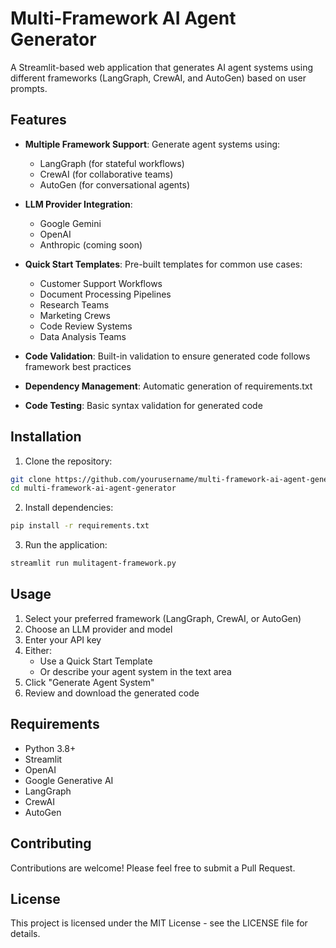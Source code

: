 # Multi-Framework AI Agent Generator

A Streamlit-based web application that generates AI agent systems using different frameworks (LangGraph, CrewAI, and AutoGen) based on user prompts.

## Features

- **Multiple Framework Support**: Generate agent systems using:
  - LangGraph (for stateful workflows)
  - CrewAI (for collaborative teams)
  - AutoGen (for conversational agents)

- **LLM Provider Integration**:
  - Google Gemini
  - OpenAI
  - Anthropic (coming soon)

- **Quick Start Templates**: Pre-built templates for common use cases:
  - Customer Support Workflows
  - Document Processing Pipelines
  - Research Teams
  - Marketing Crews
  - Code Review Systems
  - Data Analysis Teams

- **Code Validation**: Built-in validation to ensure generated code follows framework best practices
- **Dependency Management**: Automatic generation of requirements.txt
- **Code Testing**: Basic syntax validation for generated code

## Installation

1. Clone the repository:
```bash
git clone https://github.com/yourusername/multi-framework-ai-agent-generator.git
cd multi-framework-ai-agent-generator
```

2. Install dependencies:
```bash
pip install -r requirements.txt
```

3. Run the application:
```bash
streamlit run mulitagent-framework.py
```

## Usage

1. Select your preferred framework (LangGraph, CrewAI, or AutoGen)
2. Choose an LLM provider and model
3. Enter your API key
4. Either:
   - Use a Quick Start Template
   - Or describe your agent system in the text area
5. Click "Generate Agent System"
6. Review and download the generated code

## Requirements

- Python 3.8+
- Streamlit
- OpenAI
- Google Generative AI
- LangGraph
- CrewAI
- AutoGen

## Contributing

Contributions are welcome! Please feel free to submit a Pull Request.

## License

This project is licensed under the MIT License - see the LICENSE file for details. 